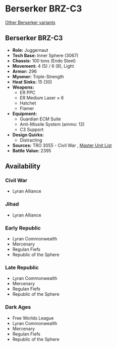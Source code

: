 # Berserker BRZ-C3 

[Other Berserker variants](../berserker.md) 

## Berserker BRZ-C3 

- **Role:** Juggernaut 
- **Tech Base:** Inner Sphere (3067) 
- **Chassis:** 100 tons (Endo Steel) 
- **Movement:** 4 (5) / 6 (8), Light 
- **Armor:** 296 
- **Myomer:** Triple-Strength 
- **Heat Sinks:** 15 (30) 
- **Weapons:** 
  - ER PPC 
  - ER Medium Laser × 6 
  - Hatchet 
  - Flamer 
- **Equipment:** 
  - Guardian ECM Suite 
  - Anti-Missile System (ammo: 12) 
  - C3 Support 
- **Design Quirks:** 
  - Distracting 
- **Sources:** TRO 3055 - Civil War , [Master Unit List](http://masterunitlist.info/Unit/Details/331/berserker-brz-c3) 
- **Battle Value:** 2395 

## Availability 

### Civil War 

- Lyran Alliance 

### Jihad 

- Lyran Alliance 

### Early Republic 

- Lyran Commonwealth 
- Mercenary 
- Regulan Fiefs 
- Republic of the Sphere 

### Late Republic 

- Lyran Commonwealth 
- Mercenary 
- Regulan Fiefs 
- Republic of the Sphere 

### Dark Ages 

- Free Worlds League 
- Lyran Commonwealth 
- Mercenary 
- Regulan Fiefs 
- Republic of the Sphere 

